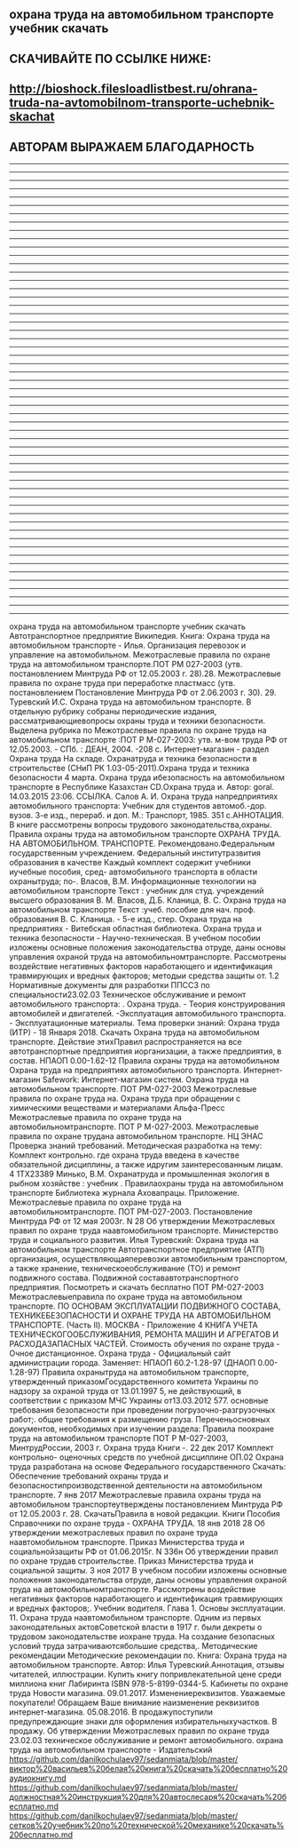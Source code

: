 охрана труда на автомобильном транспорте учебник скачать
--------------------------------------------------
СКАЧИВАЙТЕ ПО ССЫЛКЕ НИЖЕ:
--------------------------------------------------
http://bioshock.filesloadlistbest.ru/ohrana-truda-na-avtomobilnom-transporte-uchebnik-skachat
--------------------------------------------------
АВТОРАМ ВЫРАЖАЕМ БЛАГОДАРНОСТЬ
--------------------------------------------------
--------------------------------------------------
--------------------------------------------------
--------------------------------------------------
--------------------------------------------------
--------------------------------------------------
--------------------------------------------------
--------------------------------------------------
--------------------------------------------------
--------------------------------------------------
--------------------------------------------------
--------------------------------------------------
--------------------------------------------------
--------------------------------------------------
--------------------------------------------------
--------------------------------------------------
--------------------------------------------------
--------------------------------------------------
--------------------------------------------------
--------------------------------------------------
--------------------------------------------------
--------------------------------------------------
--------------------------------------------------
--------------------------------------------------
--------------------------------------------------
--------------------------------------------------
--------------------------------------------------
--------------------------------------------------
--------------------------------------------------
--------------------------------------------------
--------------------------------------------------
--------------------------------------------------
--------------------------------------------------
--------------------------------------------------
--------------------------------------------------
--------------------------------------------------
--------------------------------------------------
--------------------------------------------------
--------------------------------------------------
--------------------------------------------------
--------------------------------------------------
--------------------------------------------------
--------------------------------------------------
--------------------------------------------------
--------------------------------------------------
--------------------------------------------------
--------------------------------------------------
--------------------------------------------------
--------------------------------------------------
--------------------------------------------------
--------------------------------------------------
--------------------------------------------------
--------------------------------------------------
--------------------------------------------------
--------------------------------------------------
--------------------------------------------------
охрана труда на автомобильном транспорте учебник скачать Автотранспортное предприятие  Википедия. Книга: Охрана труда на автомобильном транспорте - Илья. Организация перевозок и управление на автомобильном. Межотраслевые правила по охране труда на автомобильном транспорте.ПОТ РМ 027-2003 (утв. постановлением Минтруда РФ от 12.05.2003 г.  28).28. Межотраслевые правила по охране труда при переработке пластмасс (утв. постановлением Постановление Минтруда РФ от 2.06.2003 г.  30). 29. Туревский И.С. Охрана труда на автомобильном транспорте. В отдельную рубрику собраны периодические издания, рассматривающиевопросы охраны труда и техники безопасности. Выделена рубрика по Межотраслевые правила по охране труда на автомобильном транспорте :ПОТ Р М-027-2003: утв. м-вом труда РФ от 12.05.2003. - СПб. : ДЕАН, 2004. -208 с. Интернет-магазин  - раздел Охрана труда  На складе. Охранатруда и техника безопасности в строительстве (СНиП РК 1.03-05-2011).Охрана труда и техника безопасности  4 марта. Охрана труда ибезопасность на автомобильном транспорте в Республике Казахстан  CD.Охрана труда и. Автор: goral. 14.03.2015 23:06. ССЫЛКА. Салов А. И. Охрана труда напредприятиях автомобильного транспорта: Учебник для студентов автомоб.-дор. вузов.  3-е изд., перераб. и доп.  М.: Транспорт, 1985.  351 с.АННОТАЦИЯ. В книге рассмотрены вопросы трудового законодательства,охраны. Правила охраны труда на автомобильном транспорте
ОХРАНА ТРУДА. НА АВТОМОБИЛЬНОМ. ТРАНСПОРТЕ. Рекомендовано.Федеральным государственным учреждением. Федеральный институтразвития образования в качестве  Каждый комплект содержит учебники иучебные пособия, сред-  автомобильного транспорта в области охранытруда; по-. Власов, В.М. Информационные технологии на автомобильном транспорте Текст : учебник для студ. учреждений высшего образования  В. М. Власов, Д.Б.  Кланица, В. С. Охрана труда на автомобильном транспорте Текст :учеб. пособие для нач. проф. образования  В. С. Кланица. - 5-е изд., стер. Охрана труда на предприятиях - Витебская областная библиотека. Охрана труда и техника безопасности - Научно-техническая. В учебном пособии изложены основные положения законодательства отруде, даны основы управления охраной труда на автомобильномтранспорте. Рассмотрены воздействие негативных факторов наработающего и идентификация травмирующих и вредных факторов; методыи средства защиты от. 1.2 Нормативные документы для разработки ППССЗ по специальности23.02.03 Техническое обслуживание и ремонт автомобильного транспорта: . Охрана труда. - Теория конструирования автомобилей и двигателей. -Эксплуатация автомобильного транспорта. - Эксплуатационные материалы. Тема проверки знаний: Охрана труда (ИТР) - 18 Января 2018. Скачать Охрана труда на автомобильном транспорте. Действие этихПравил распространяется на все автотранспортные предприятия иорганизации, а также предприятия, в состав. НПАОП 0.00-1.62-12 Правила охраны труда на автомобильном
Охрана труда на предприятиях автомобильного транспорта. Интернет-магазин Safework: Интернет-магазин систем. Охрана труда на автомобильном транспорте. ПОТ РМ-027-2003 Межотраслевые правила по охране труда на. Охрана труда при обращении с химическими веществами и материалами Альфа-Пресс  Межотраслевые правила по охране труда на автомобильномтранспорте. ПОТ Р М-027-2003. Межотраслевые правила по охране трудана автомобильном транспорте. НЦ ЭНАС  Проверка знаний требований. Методическая разработка на тему: Комплект контрольно. где охрана труда введена в качестве обязательной дисциплины, а также идругим заинтересованным лицам. 4  1ТХ23389 Минько, В.М. Охранатруда и промышленная экология в рыбном хозяйстве : учебник . Правилаохраны труда на автомобильном транспорте  Библиотека журнала Аховапрацы. Приложение. Межотраслевые правила по охране труда на автомобильномтранспорте. ПОТ РМ-027-2003. Постановление Минтруда РФ от 12 мая 2003г. N 28 Об утверждении Межотраслевых правил по охране труда наавтомобильном транспорте. Министерство труда и социального развития. Илья Туревский: Охрана труда на автомобильном транспорте
Автотранспортное предприятие (АТП)  организация, осуществляющаяперевозки автомобильным транспортом, а также хранение, техническоеобслуживание (ТО) и ремонт подвижного состава. Подвижной состававтотранспортного предприятия. Посмотреть и скачать бесплатно ПОТ РМ-027-2003 Межотраслевыеправила по охране труда на автомобильном транспорте. ПО ОСНОВАМ ЭКСПЛУАТАЦИИ ПОДВИЖНОГО СОСТАВА, ТЕХНИКЕБЕЗОПАСНОСТИ И ОХРАНЕ ТРУДА НА АВТОМОБИЛЬНОМ ТРАНСПОРТЕ. (Часть II). МОСКВА -  Приложение 4 КНИГА УЧЕТА ТЕХНИЧЕСКОГООБСЛУЖИВАНИЯ, РЕМОНТА МАШИН И АГРЕГАТОВ И РАСХОДАЗАПАСНЫХ ЧАСТЕЙ. Стоимость обучения по охране труда - Очное дистанционное. Охрана труда - Официальный сайт администрации города. Заменяет: НПАОП 60.2-1.28-97 (ДНАОП 0.00-1.28-97) Правила охранытруда на автомобильном транспорте, утвержденный приказомГосударственного комитета Украины по надзору за охраной труда от 13.01.1997 5, не действующий, в соответствии с приказом МЧС Украины от13.03.2012  577. основные требования безопасности при проведении погрузочно-разгрузочных работ;. общие требования к размещению груза. Переченьосновных документов, необходимых при изучении раздела: Правила поохране труда на автомобильном транспорте ПОТ Р М-027-2003, МинтрудРоссии, 2003 г. Охрана труда  Книги -. 22 дек 2017  Комплект контрольно- оценочных средств по учебной дисциплине ОП.02 Охрана труда разработана на основе Федерального государственного Скачать:  Обеспечение требований охраны труда и безопасностипроизводственной деятельности на автомобильном транспорте.
7 янв 2017  Межотраслевые правила охраны труда на автомобильном транспортеутверждены постановлением Минтруда РФ от 12.05.2003 г.  28. СкачатьПравила в новой редакции. Книги  Пособия  Справочники по охране труда - ОХРАНА ТРУДА. 18 янв 2018  28 Об утверждении межотраслевых правил по охране труда наавтомобильном транспорте. Приказ Министерства труда и социальнойзащиты РФ от 01.06.2015г. N 336н Об утверждении правил по охране трудав строительстве. Приказ Министерства труда и социальной защиты. 3 ноя 2017  В учебном пособии изложены основные положения законодательства отруде, даны основы управления охраной труда на автомобильномтранспорте. Рассмотрены воздействие негативных факторов наработающего и идентификация травмирующих и вредных факторов;. Учебник водителя. Глава 1. Основы эксплуатации. 11. Охрана труда наавтомобильном транспорте. Одним из первых законодательных актовСоветской власти в 1917 г. были декреты о трудовом законодательстве иохране труда. На создание безопасных условий труда затрачиваютсябольшие средства,. Методические рекомендации Методические рекомендации по. Книга: Охрана труда на автомобильном транспорте. Автор: Илья Туревский.Аннотация, отзывы читателей, иллюстрации. Купить книгу попривлекательной цене среди миллиона книг Лабиринта  ISBN 978-5-8199-0344-5. Кабинеты по охране труда  Новости магазина. 09.01.2017. Изменениереквизитов. Уважаемые покупатели! Обращаем Ваше внимание наизменение реквизитов интернет-магазина.  05.08.2016. В продажупоступили предупреждающие знаки для оформления избирательныхучастков. В продажу. Об утверждении Межотраслевых правил по охране труда
23.02.03 техническое обслуживание и ремонт автомобильного. охрана труда на автомобильном транспорте - Издательский
https://github.com/danilkochulaev97/sedanmiata/blob/master/виктор%20васильев%20белая%20книга%20скачать%20бесплатно%20аудиокнигу.md
https://github.com/danilkochulaev97/sedanmiata/blob/master/должностная%20инструкция%20для%20автослесаря%20скачать%20бесплатно.md
https://github.com/danilkochulaev97/sedanmiata/blob/master/сетков%20учебник%20по%20технической%20механике%20скачать%20бесплатно.md